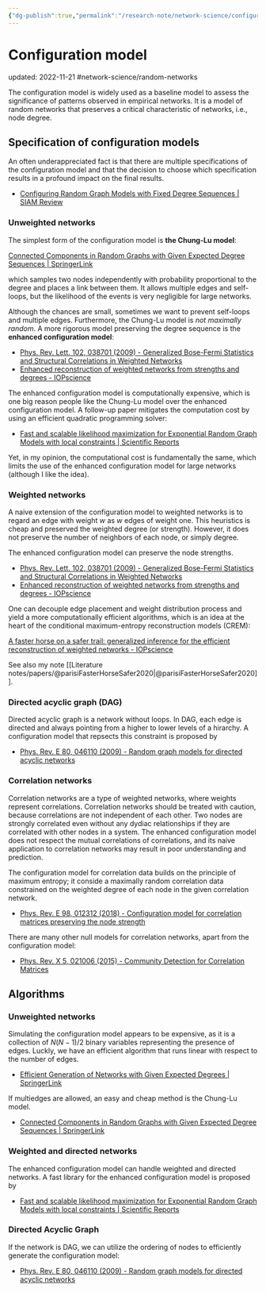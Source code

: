 ```yaml
---
{"dg-publish":true,"permalink":"/research-note/network-science/configuration-model/","dgPassFrontmatter":true}
---
```



# Configuration model
updated: 2022-11-21
#network-science/random-networks

The configuration model is widely used as a baseline model to assess the significance of patterns observed in empirical networks.  It is a model of random networks that preserves a critical characteristic of networks, i.e., node degree. 

## Specification of configuration models
An often underappreciated fact is that there are multiple specifications of the configuration model and that the decision to choose which specification results in a profound impact on the final results. 

- [Configuring Random Graph Models with Fixed Degree Sequences | SIAM Review](https://epubs.siam.org/doi/10.1137/16M1087175)


### Unweighted networks

The simplest form of the configuration model is **the Chung-Lu model**:

[Connected Components in Random Graphs with Given Expected Degree Sequences | SpringerLink](https://link.springer.com/article/10.1007/PL00012580)

which samples two nodes independently with probability proportional to the degree and places a link between them. It allows multiple edges and self-loops, but the likelihood of the events is very negligible for large networks.

Although the chances are small, sometimes we want to prevent self-loops and multiple edges. Furthermore,  the Chung-Lu model is *not maximally random*. A more rigorous model preserving the degree sequence is the **enhanced configuration model**:

- [Phys. Rev. Lett. 102, 038701 (2009) - Generalized Bose-Fermi Statistics and Structural Correlations in Weighted Networks](https://journals.aps.org/prl/abstract/10.1103/PhysRevLett.102.038701)
- [Enhanced reconstruction of weighted networks from strengths and degrees - IOPscience](https://iopscience.iop.org/article/10.1088/1367-2630/16/4/043022)

The enhanced configuration model is computationally expensive, which is one big reason people like the Chung-Lu model over the enhanced configuration model. A follow-up paper mitigates the computation cost by using an efficient quadratic programming solver:

- [Fast and scalable likelihood maximization for Exponential Random Graph Models with local constraints | Scientific Reports](https://www.nature.com/articles/s41598-021-93830-4)

Yet, in my opinion, the computational cost is fundamentally the same, which limits the use of the enhanced configuration model for large networks (although I like the idea). 

### Weighted networks 

A naive extension of the configuration model to weighted networks is to regard an edge with weight $w$ as $w$ edges of weight one. This heuristics is cheap and preserved the weighted degree (or strength). However, it does not preserve the number of neighbors of each node, or simply degree.

The enhanced configuration model can preserve the node strengths.

- [Phys. Rev. Lett. 102, 038701 (2009) - Generalized Bose-Fermi Statistics and Structural Correlations in Weighted Networks](https://journals.aps.org/prl/abstract/10.1103/PhysRevLett.102.038701)
- [Enhanced reconstruction of weighted networks from strengths and degrees - IOPscience](https://iopscience.iop.org/article/10.1088/1367-2630/16/4/043022)

One can decouple edge placement and weight distribution process and yield a more computationally efficient algorithms, which is an idea at the heart of the conditional maximum-entropy reconstruction models (CREM):

[A faster horse on a safer trail: generalized inference for the efficient reconstruction of weighted networks - IOPscience](https://iopscience.iop.org/article/10.1088/1367-2630/ab74a7/meta)

See also my note [[Literature notes/papers/@parisiFasterHorseSafer2020\|@parisiFasterHorseSafer2020]].



### Directed acyclic graph (DAG)

Directed acyclic graph is a network without loops. In DAG, each edge is directed and always pointing from a higher to lower levels of a hirarchy. A configuration model that repsects this constraint is proposed by 

- [Phys. Rev. E 80, 046110 (2009) - Random graph models for directed acyclic networks](https://journals.aps.org/pre/abstract/10.1103/PhysRevE.80.046110)

### Correlation networks

Correlation networks are a type of weighted networks, where weights represent correlations. Correlation networks should be treated with caution, because correlations are not independent of each other. Two nodes are strongly correlated even without any dydiac relationships if they are correlated with other nodes in a system. The enhanced configuration model does not respect the mutual correlations of correlations, and its naive application to correlation networks may result in poor understanding and prediction. 

The configuration model for correlation data builds on the principle of maximum entropy; it conside a maximally random correlation data constrained on the weighted degree of each node in the given correlation network. 

- [Phys. Rev. E 98, 012312 (2018) - Configuration model for correlation matrices preserving the node strength](https://journals.aps.org/pre/abstract/10.1103/PhysRevE.98.012312)

There are many other null models for correlation networks, apart from the configuration model:

- [Phys. Rev. X 5, 021006 (2015) - Community Detection for Correlation Matrices](https://journals.aps.org/prx/abstract/10.1103/PhysRevX.5.021006)



## Algorithms

### Unweighted networks
Simulating the configuration model appears to be expensive, as it is a collection of $N(N-1)/2$ binary variables representing the presence of edges. Luckly, we have an efficient algorithm that runs linear with respect to the number of edges.

- [Efficient Generation of Networks with Given Expected Degrees | SpringerLink](https://link.springer.com/chapter/10.1007/978-3-642-21286-4_10)

If multiedges are allowed, an easy and cheap method is the Chung-Lu model.

- [Connected Components in Random Graphs with Given Expected Degree Sequences | SpringerLink](https://link.springer.com/article/10.1007/PL00012580)

### Weighted and directed networks

The enhanced configuration model can handle weighted and directed networks. A fast library for the enhanced configuration model is proposed by 

- [Fast and scalable likelihood maximization for Exponential Random Graph Models with local constraints | Scientific Reports](https://www.nature.com/articles/s41598-021-93830-4)

### Directed Acyclic Graph

If the network is DAG, we can utilize the ordering of nodes to efficiently generate the configuration model:

- [Phys. Rev. E 80, 046110 (2009) - Random graph models for directed acyclic networks](https://journals.aps.org/pre/abstract/10.1103/PhysRevE.80.046110)

